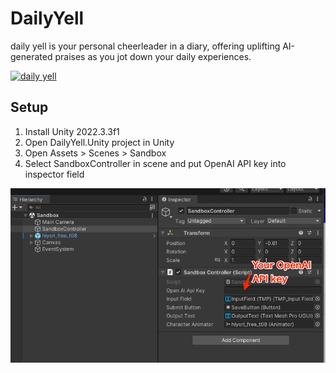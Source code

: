 # DailyYell
daily yell is your personal cheerleader in a diary, offering uplifting AI-generated praises as you jot down your daily experiences.

[![daily yell](http://img.youtube.com/vi/qx4XPRsF3rQ/0.jpg)](https://www.youtube.com/watch?v=qx4XPRsF3rQ)


## Setup
1. Install Unity 2022.3.3f1
2. Open DailyYell.Unity project in Unity
3. Open Assets > Scenes > Sandbox
4. Select SandboxController in scene and put OpenAI API key into inspector field

![setup01](Docs/Setup01.png)



